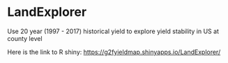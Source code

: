 # LandExplorer

Use 20 year (1997 - 2017) historical yield to explore yield stability in US at county level

Here is the link to R shiny: https://g2fyieldmap.shinyapps.io/LandExplorer/


